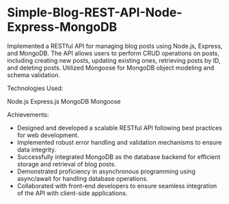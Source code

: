 # Simple-Blog-REST-API-Node-Express-MongoDB
Implemented a RESTful API for managing blog posts using Node.js, Express, and MongoDB. The API allows users to perform CRUD operations on posts, including creating new posts, updating existing ones, retrieving posts by ID, and deleting posts. Utilized Mongoose for MongoDB object modeling and schema validation.

Technologies Used:

Node.js
Express.js
MongoDB
Mongoose

Achievements:

- Designed and developed a scalable RESTful API following best practices for web development.
- Implemented robust error handling and validation mechanisms to ensure data integrity.
- Successfully integrated MongoDB as the database backend for efficient storage and retrieval of blog posts.
- Demonstrated proficiency in asynchronous programming using async/await for handling database operations.
- Collaborated with front-end developers to ensure seamless integration of the API with client-side applications.
